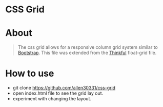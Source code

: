 # CSS Grid

# About

> The css grid allows for a responsive column grid system similar to [Bootstrap](http://getbootstrap.com/). This file was extended from the [Thinkful](https://www.thinkful.com/) float-grid file. 

# How to use

* git clone https://github.com/allen30331/css-grid
* open index.html file to see the grid lay out.
* experiment with changing the layout.